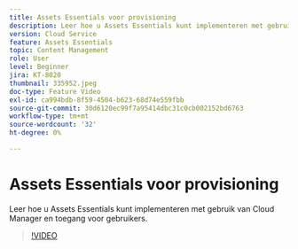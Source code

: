 ```yaml
---
title: Assets Essentials voor provisioning
description: Leer hoe u Assets Essentials kunt implementeren met gebruik van Cloud Manager en toegang voor gebruikers.
version: Cloud Service
feature: Assets Essentials
topic: Content Management
role: User
level: Beginner
jira: KT-8020
thumbnail: 335952.jpeg
doc-type: Feature Video
exl-id: ca994bdb-8f59-4504-b623-68d74e559fbb
source-git-commit: 30d6120ec99f7a95414dbc31c0cb002152bd6763
workflow-type: tm+mt
source-wordcount: '32'
ht-degree: 0%

---
```


# Assets Essentials voor provisioning

Leer hoe u Assets Essentials kunt implementeren met gebruik van Cloud Manager en toegang voor gebruikers.

>[!VIDEO](https://video.tv.adobe.com/v/335952?quality=12&learn=on)
